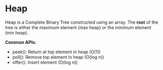# Heap

Heap is a Complete Binary Tree constructed using an array. The **root** of the tree is either the maximum element (max heap) or the minimum element (min heap).

**Common APIs:** <br>
* peek(): Return at top element in heap (O(1))
* poll(): Remove top element in heap (O(log n))
* offer(): Insert element (O(log n))


